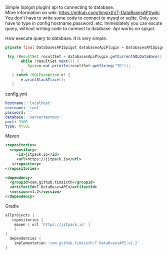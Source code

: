 Simple (spigot plugin) api to connecting to database.<br/>
More information on wiki: https://github.com/timsixth/T-DataBasesAPI/wiki<br/>
You don't have to write some code to connect to mysql or sqlite.
Only you have to type in config hostname,password .etc.
Immediately you can excute query, without writing code to connect to database.
Api works on spigot.

How execute query to database. It is very simple.
```java
private final DatabasesAPISpigot databasesApiPlugin = DatabasesAPISpigot.getInstance(); //Get the instance of Api for spigot

 try (ResultSet resultSet = databasesApiPlugin.getCurrentSQLDataBase().query("SELECT * FROM test").executeQuery()) { //executing query
       while (resultSet.next()) {
          System.out.println(resultSet.getString("ID"));
       }
   } catch (SQLException e) {
       e.printStackTrace();
   }
```
config.yml
```yaml
hostname: 'localhost'
username: 'root'
password: ''
database: 'servertestowy'
port: 3306
type: MYSQL
```

Maven
```xml
<repositories>
  <repository>
     <id>jitpack.io</id>
     <url>https://jitpack.io</url>
   </repository>
</repositories>
  
<dependency>
  <groupId>com.github.timsixth</groupId>
  <artifactId>T-DataBasesAPI</artifactId>
  <version>v1.2</version>
</dependency>
```
Gradle
```gradle
allprojects {
   repositories {
	maven { url 'https://jitpack.io' }
	}
}
  dependencies {
	implementation 'com.github.timsixth:T-DataBasesAPI:v1.2'
}
```
